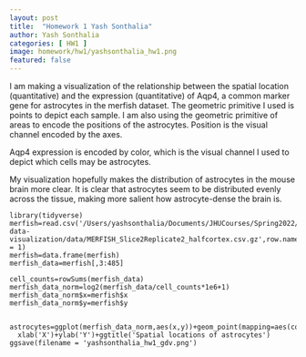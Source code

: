 ```yaml
---
layout: post
title:  "Homework 1 Yash Sonthalia"
author: Yash Sonthalia
categories: [ HW1 ]
image: homework/hw1/yashsonthalia_hw1.png
featured: false
---
```



I am making a visualization of the relationship between the spatial location (quantitative) and the expression (quantitative) of Aqp4, a common marker gene for astrocytes in the merfish dataset. The geometric primitive I used is points to depict each sample. I am also using the geometric primitive of areas to encode the positions of the astrocytes. Position is the visual channel encoded by the axes. 

Aqp4 expression is encoded by color, which is the visual channel I used to depict which cells may be astrocytes. 

My visualization hopefully makes the distribution of astrocytes in the mouse brain more clear. It is clear that astrocytes seem to be distributed evenly across the tissue, making more salient how astrocyte-dense the brain is.

```{r}
library(tidyverse)
merfish=read.csv('/Users/yashsonthalia/Documents/JHUCourses/Spring2022/genomic-data-visualization/data/MERFISH_Slice2Replicate2_halfcortex.csv.gz',row.names = 1)
merfish=data.frame(merfish)
merfish_data=merfish[,3:485]

cell_counts=rowSums(merfish_data)
merfish_data_norm=log2(merfish_data/cell_counts*1e6+1)
merfish_data_norm$x=merfish$x
merfish_data_norm$y=merfish$y


astrocytes=ggplot(merfish_data_norm,aes(x,y))+geom_point(mapping=aes(color=Aqp4),size=0.4)+
  xlab('X')+ylab('Y')+ggtitle('Spatial locations of astrocytes')
ggsave(filename = 'yashsonthalia_hw1_gdv.png')
```

